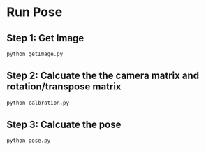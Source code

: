 # Run Pose #
## Step 1: Get Image ##
```bash
python getImage.py
```

## Step 2: Calcuate the the camera matrix and rotation/transpose matrix
```bash
python calbration.py
```

## Step 3: Calcuate the pose
``` base
python pose.py
```
